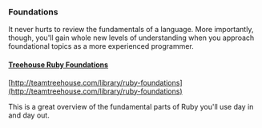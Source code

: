 ### Foundations

It never hurts to review the fundamentals of a language. More importantly, though, you'll gain whole new levels of understanding when you approach foundational topics as a more experienced programmer.

#### [Treehouse Ruby Foundations](http://teamtreehouse.com/library/ruby-foundations)


[http://teamtreehouse.com/library/ruby-foundations](http://teamtreehouse.com/library/ruby-foundations)

This is a great overview of the fundamental parts of Ruby you'll use day in and day out.